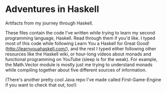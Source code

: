 # Adventures in Haskell
Artifacts from my journey through Haskell.

These files contain the code I've written while trying to learn my second programming language, Haskell. Read through them if you'd like.
I typed most of this code while following Learn You a Haskell for Great Good! (http://learnyouahaskell.com/), and the rest I typed either following other resources like the Haskell wiki, or hour-long videos about monads and functional programming on YouTube (sleep is for the weak). For example, the Math.Vector module is mostly just me trying to understand monads while compiling together about five different sources of information.

(There's another pretty cool Java repo I've made called First-Game-Engine if you want to check that out, too!)
